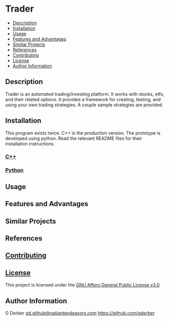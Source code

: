# Trader

- [Description](#description)
- [Installation](#installation)
- [Usage](#usage)
- [Features and Advantages](#features-and-advantages)
- [Similar Projects](#similar-projects)
- [References](#references)
- [Contributing](#contributing)
- [License](#license)
- [Author Information](#author-information)

## Description

Trader is an automated trading/investing platform.  It works with stocks, etfs, and their related 
options.  It provides a framework for creating, testing, and using your own trading strategies.  A 
couple sample strategies are provided.

## Installation

This program exists twice.  C++ is the production version.  The prototype is developed using python.
Read the relevant README files for their installation instructions.

### [C++](src/README.md)
### [Python](pytrader/README.md)

## Usage

## Features and Advantages

## Similar Projects

## References

## [Contributing](CONTRIBUTING.md)

## [License](LICENSE.md)

This project is licensed under the [GNU Affero General Public License v3.0](LICENSE.md).

## Author Information

G Derber gd.github@radiantendeavors.com https://github.com/gderber

